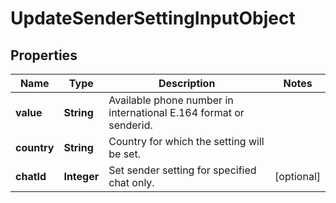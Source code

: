
# UpdateSenderSettingInputObject

## Properties
Name | Type | Description | Notes
------------ | ------------- | ------------- | -------------
**value** | **String** | Available phone number in international E.164 format or senderid. | 
**country** | **String** | Country for which the setting will be set. | 
**chatId** | **Integer** | Set sender setting for specified chat only. |  [optional]



